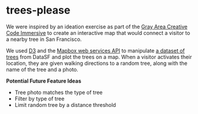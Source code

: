 # trees-please

We were inspired by an ideation exercise as part of the [Gray Area Creative Code Immersive](https://grayarea.org/learn/immersive/) to create an interactive map that would connect a visitor to a nearby tree in San Francisco.

We used [D3](https://d3js.org/) and the [Mapbox web services API](https://docs.mapbox.com/api/) to manipulate [a dataset of trees](https://data.sfgov.org/City-Infrastructure/Street-Tree-List/tkzw-k3nq) from DataSF and plot the trees on a map. When a visitor activates their location, they are given walking directions to a random tree, along with the name of the tree and a photo.



**Potential Future Feature Ideas**

- Tree photo matches the type of tree
- Filter by type of tree
- Limit random tree by a distance threshold

